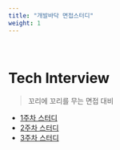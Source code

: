 ```yaml
---
title: "개발바닥 면접스터디"
weight: 1
---
```


<br>

# Tech Interview

> 꼬리에 꼬리를 무는 면접 대비
- [1주차 스터디](brain/Interview/dog-study/dog-week01)
- [2주차 스터디](brain/Interview/dog-study/dog-week02)
- [3주차 스터디](brain/Interview/dog-study/dog-week03)
